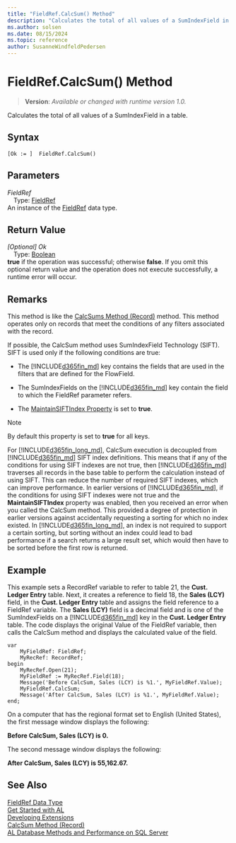 ```yaml
---
title: "FieldRef.CalcSum() Method"
description: "Calculates the total of all values of a SumIndexField in a table."
ms.author: solsen
ms.date: 08/15/2024
ms.topic: reference
author: SusanneWindfeldPedersen
---
```

[//]: # (START>DO_NOT_EDIT)
[//]: # (IMPORTANT:Do not edit any of the content between here and the END>DO_NOT_EDIT.)
[//]: # (Any modifications should be made in the .xml files in the ModernDev repo.)
# FieldRef.CalcSum() Method
> **Version**: _Available or changed with runtime version 1.0._

Calculates the total of all values of a SumIndexField in a table.


## Syntax
```AL
[Ok := ]  FieldRef.CalcSum()
```
## Parameters
*FieldRef*  
&emsp;Type: [FieldRef](fieldref-data-type.md)  
An instance of the [FieldRef](fieldref-data-type.md) data type.  

## Return Value
*[Optional] Ok*  
&emsp;Type: [Boolean](../boolean/boolean-data-type.md)  
**true** if the operation was successful; otherwise **false**.   If you omit this optional return value and the operation does not execute successfully, a runtime error will occur.  


[//]: # (IMPORTANT: END>DO_NOT_EDIT)

## Remarks

This method is like the [CalcSums Method \(Record\)](../../methods-auto/record/record-CalcSums-method.md) method. This method operates only on records that meet the conditions of any filters associated with the record.  

If possible, the CalcSum method uses SumIndexField Technology \(SIFT\). SIFT is used only if the following conditions are true:  

- The [!INCLUDE[d365fin_md](../../includes/d365fin_md.md)] key contains the fields that are used in the filters that are defined for the FlowField.  

- The SumIndexFields on the [!INCLUDE[d365fin_md](../../includes/d365fin_md.md)] key contain the field to which the FieldRef parameter refers.  

- The [MaintainSIFTIndex Property](../../properties/devenv-maintainsiftindex-property.md) is set to **true**.  

> [!NOTE]  
> By default this property is set to **true** for all keys.  

For [!INCLUDE[d365fin_long_md](../../includes/d365fin_long_md.md)], CalcSum execution is decoupled from [!INCLUDE[d365fin_md](../../includes/d365fin_md.md)] SIFT index definitions. This means that if any of the conditions for using SIFT indexes are not true, then [!INCLUDE[d365fin_md](../../includes/d365fin_md.md)] traverses all records in the base table to perform the calculation instead of using SIFT. This can reduce the number of required SIFT indexes, which can improve performance. In earlier versions of [!INCLUDE[d365fin_md](../../includes/d365fin_md.md)], if the conditions for using SIFT indexes were not true and the **MaintainSIFTIndex** property was enabled, then you received an error when you called the CalcSum method. This provided a degree of protection in earlier versions against accidentally requesting a sorting for which no index existed. In [!INCLUDE[d365fin_long_md](../../includes/d365fin_long_md.md)], an index is not required to support a certain sorting, but sorting without an index could lead to bad performance if a search returns a large result set, which would then have to be sorted before the first row is returned.  

<!-- property doesn't exist any longer
 The CalcSum method adheres to the [SecurityFiltering Property](../../properties/devenv-securityfiltering-property.md).  For more information about security filters, see [Record-Level Security](record-level-security.md).-->

## Example

This example sets a RecordRef variable to refer to table 21, the **Cust. Ledger Entry** table. Next, it creates a reference to field 18, the **Sales \(LCY\)** field, in the **Cust. Ledger Entry** table and assigns the field reference to a FieldRef variable. The **Sales \(LCY\)** field is a decimal field and is one of the SumIndexFields on a [!INCLUDE[d365fin_md](../../includes/d365fin_md.md)] key in the **Cust. Ledger Entry** table. The code displays the original Value of the FieldRef variable, then calls the CalcSum method and displays the calculated value of the field.  

```al
var
    MyFieldRef: FieldRef;
    MyRecRef: RecordRef;
begin
    MyRecRef.Open(21);  
    MyFieldRef := MyRecRef.Field(18);  
    Message('Before CalcSum, Sales (LCY) is %1.', MyFieldRef.Value);  
    MyFieldRef.CalcSum;  
    Message('After CalcSum, Sales (LCY) is %1.', MyFieldRef.Value);  
end;
```  

On a computer that has the regional format set to English \(United States\), the first message window displays the following:  

**Before CalcSum, Sales \(LCY\) is 0.**  

The second message window displays the following:  

**After CalcSum, Sales \(LCY\) is 55,162.67.**  

## See Also

[FieldRef Data Type](fieldref-data-type.md)  
[Get Started with AL](../../devenv-get-started.md)  
[Developing Extensions](../../devenv-dev-overview.md)  
[CalcSum Method (Record)](../record/record-CalcSums-method.md)  
[AL Database Methods and Performance on SQL Server](../../../administration/optimize-sql-al-Database-methods-and-performance-on-server.md)